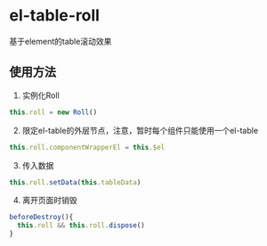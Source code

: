 # el-table-roll
基于element的table滚动效果

## 使用方法
1. 实例化Roll
```js
this.roll = new Roll()
```

2. 限定el-table的外层节点，注意，暂时每个组件只能使用一个el-table
```js
this.roll.componentWrapperEl = this.$el
```

3. 传入数据
```js
this.roll.setData(this.tableData)
```

4. 离开页面时销毁
```js
beforeDestroy(){
  this.roll && this.roll.dispose()
}
```